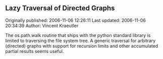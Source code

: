 ## Lazy Traversal of Directed Graphs

Originally published: 2006-11-06 12:26:11
Last updated: 2006-11-06 20:34:39
Author: Vincent Kraeutler

The os.path.walk routine that ships with the python standard library is limited to traversing the file system tree. A generic traversal for arbitrary (directed) graphs with support for recursion limits and other accumulated partial results seems useful.